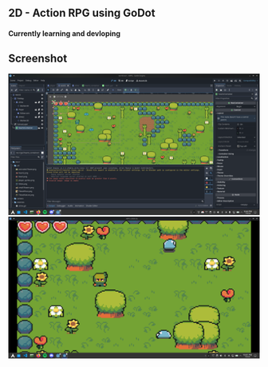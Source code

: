 ## 2D - Action RPG using GoDot
#### Currently learning and devloping

## Screenshot
![GoDot Screenshot](/screenshot/image.png)
![Game Screenshot](/screenshot/image2.png)  


<!-- ![](/path/to/image.png) -->
